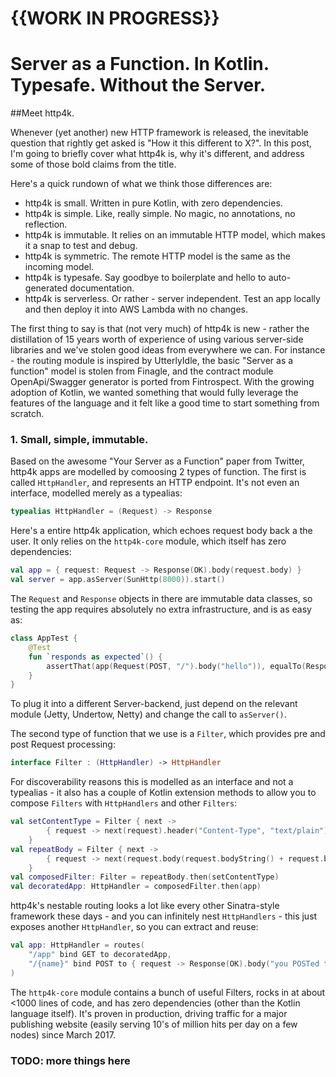 # {{WORK IN PROGRESS}}

# Server as a Function. In Kotlin. Typesafe. Without the Server.

##Meet http4k.

Whenever (yet another) new HTTP framework is released, the inevitable question that rightly get asked is "How it this different to X?". In this post, I'm going to briefly cover what http4k is, why it's different, and address some of those bold claims from the title.

Here's a quick rundown of what we think those differences are:
* http4k is small. Written in pure Kotlin, with zero dependencies.
* http4k is simple. Like, really simple. No magic, no annotations, no reflection.
* http4k is immutable. It relies on an immutable HTTP model, which makes it a snap to test and debug.
* http4k is symmetric. The remote HTTP model is the same as the incoming model.
* http4k is typesafe. Say goodbye to boilerplate and hello to auto-generated documentation.
* http4k is serverless. Or rather - server independent. Test an app locally and then deploy it into AWS Lambda with no changes.

The first thing to say is that (not very much) of http4k is new - rather the distillation of 15 years worth of experience of using various server-side libraries and we've stolen good ideas from everywhere we can. For instance - the routing module is inspired by UtterlyIdle, the basic "Server as a function" model is stolen from Finagle, and the contract module OpenApi/Swagger generator is ported from Fintrospect. With the growing adoption of Kotlin, we wanted something that would fully leverage the features of the language and it felt like a good time to start something from scratch.

### 1. Small, simple, immutable.
Based on the awesome "Your Server as a Function" paper from Twitter, http4k apps are modelled by comoosing 2 types of function. The first is called `HttpHandler`, and represents an HTTP endpoint. It's not even an interface, modelled merely as a typealias:
```kotlin
typealias HttpHandler = (Request) -> Response
```
Here's a entire http4k application, which echoes request body back a the user. It only relies on the `http4k-core` module, which itself has zero dependencies:
```kotlin
val app = { request: Request -> Response(OK).body(request.body) }
val server = app.asServer(SunHttp(8000)).start()
```
The `Request` and `Response` objects in there are immutable data classes, so testing the app requires absolutely no extra infrastructure, and is as easy as:
```kotlin
class AppTest {
    @Test
    fun `responds as expected`() {
        assertThat(app(Request(POST, "/").body("hello")), equalTo(Response(OK).body("hello")))
    }
}
```
To plug it into a different Server-backend, just depend on the relevant module (Jetty, Undertow, Netty) and change the call to `asServer()`.

The second type of function that we use is a `Filter`, which provides pre and post Request processing:
```kotlin
interface Filter : (HttpHandler) -> HttpHandler
```
For discoverability reasons this is modelled as an interface and not a typealias - it also has a couple of Kotlin extension methods to allow you to compose `Filters` with `HttpHandlers` and other `Filters`:
```kotlin
val setContentType = Filter { next ->
        { request -> next(request).header("Content-Type", "text/plain") }
    }
val repeatBody = Filter { next ->
        { request -> next(request.body(request.bodyString() + request.bodyString() }
    }
val composedFilter: Filter = repeatBody.then(setContentType)
val decoratedApp: HttpHandler = composedFilter.then(app)
```
http4k's nestable routing looks a lot like every other Sinatra-style framework these days - and you can infinitely nest `HttpHandlers` - this just exposes another `HttpHandler`, so you can extract and reuse:
```kotlin
val app: HttpHandler = routes(
    "/app" bind GET to decoratedApp,
    "/{name}" bind POST to { request -> Response(OK).body("you POSTed to ${request.path("name")}") }
)
```

The `http4k-core` module contains a bunch of useful Filters, rocks in at about <1000 lines of code, and has zero dependencies (other than the Kotlin language itself). It's proven in production, driving traffic for a major publishing website (easily serving 10's of million hits per day on a few nodes) since March 2017.

### TODO: more things here